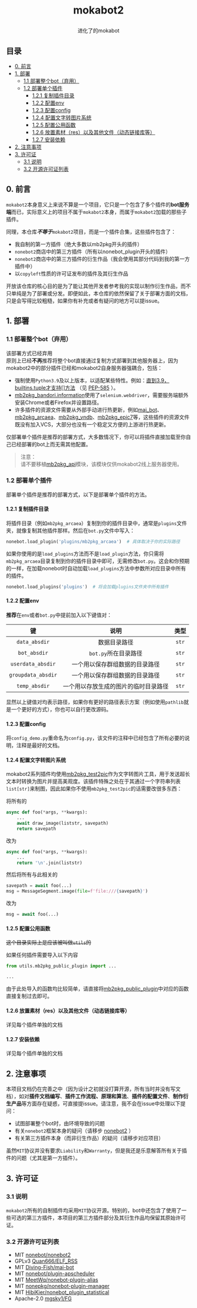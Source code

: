 # <p align="center">mokabot2
<p align="center">进化了的mokabot

## 目录

 * [0. 前言](#0-前言)
 * [1. 部署](#1-部署)
   * [1.1 部署整个bot（弃用）](#11-部署整个bot弃用)
   * [1.2 部署单个插件](#12-部署单个插件)
     * [1.2.1 复制插件目录](#121-复制插件目录)
     * [1.2.2 配置env](#122-配置env)
     * [1.2.3 配置config](#123-配置config)
     * [1.2.4 配置文字转图片系统](#125-配置文字转图片系统)
     * [1.2.5 配置公用函数](#126-配置公用函数)
     * [1.2.6 放置素材（res）以及其他文件（动态链接库等）](#127-放置素材res以及其他文件动态链接库等)
     * [1.2.7 安装依赖](#128-安装依赖)
 * [2. 注意事项](#2-注意事项)
 * [3. 许可证](#3-许可证)
   * [3.1 说明](#31-说明)
   * [3.2 开源许可证列表](#32-开源许可证列表)

## 0. 前言

`mokabot2`本身意义上来说不算是一个项目，它只是一个包含了多个插件的**bot服务端**而已，实际意义上的项目不属于`mokabot2`本身，而属于`mokabot2`加载的那些子插件。

同理，本仓库***不等于***`mokabot2`项目，而是一个插件合集，这些插件包含了：

 - 我自制的第一方插件（绝大多数以mb2pkg开头的插件）
 - `nonebot2`商店中的第三方插件（所有以nonebot_plugin开头的插件）
 - `nonebot2`商店中的第三方插件的衍生作品（我会使用其部分代码到我的第一方插件中）
 - 以`copyleft`性质的许可证发布的插件及其衍生作品

开放该仓库的核心目的是为了能让其他开发者参考我的实现以制作衍生作品，而不只单纯是为了部署或分发。即便如此，本仓库的依然保留了关于部署方面的文档，只是会写得比较粗糙，如果你有补充或者有疑问的地方可以提issue。

## 1. 部署

### 1.1 部署整个bot（弃用）

该部署方式已经弃用<br>
原则上已经**不再**推荐将整个bot直接通过复制方式部署到其他服务器上，因为mokabot2中的部分插件已经和mokabot2自身服务器强耦合，包括：

 - 强制使用`Python3.9`及以上版本，以适配某些特性。例如：[直到3.9，builtins.tuple才支持[]方法](https://docs.python.org/zh-cn/3/library/typing.html#typing.Tuple) （见 [PEP-585](https://www.python.org/dev/peps/pep-0585/#parameters-to-generics-are-available-at-runtime) ）。
 - [mb2pkg_bandori.information](plugins/mb2pkg_bandori/information.py)使用了`selenium.webdriver`，需要服务端额外安装Chrome或者Firefox并设置路径。
 - 许多插件的资源文件需要从外部手动进行热更新，例如[mai_bot](plugins/mai_bot/__init__.py)、[mb2pkg_arcaea](plugins/mb2pkg_arcaea/__init__.py)、[mb2pkg_vndb](plugins/mb2pkg_vndb/__init__.py)、[mb2pkg_epic7](plugins/mb2pkg_epic7/__init__.py)等，这些插件的资源文件既没有加入VCS，大部分也没有一个稳定又方便的上游进行热更新。

仅部署单个插件是推荐的部署方式，大多数情况下，你可以将插件直接加载至你自己已经部署的bot上而无需其他配置。

 > 注意：<br>
 请不要移植[mb2pkg_api](mb2pkg_api)模块，该模块仅供mokabot2线上服务器使用。

### 1.2 部署单个插件

部署单个插件是推荐的部署方式，以下是部署单个插件的方法。

#### 1.2.1 复制插件目录

将插件目录（例如`mb2pkg_arcaea`）复制到你的插件目录中，通常是`plugins`文件夹，就像复制其他插件那样。然后在`bot.py`文件中写入：
```python
nonebot.load_plugin('plugins/mb2pkg_arcaea')  # 具体取决于你的实际路径
```
如果你使用的是`load_plugins`方法而不是`load_plugin`方法，你只需将`mb2pkg_arcaea`目录复制到你的插件目录中即可，无需修改`bot.py`。这会和你预期的一样，在加载nonebot时自动加载`load_plugins`方法中参数所对应目录中所有的插件。
```python
nonebot.load_plugins('plugins')  # 将会加载plugins文件夹中所有插件
```

#### 1.2.2 配置env

**推荐**在`env`或者`bot.py`中提前加入以下键值对：

|键|说明|类型|
|:---:|:---:|:---:|
|`data_absdir`|数据目录路径|`str`|
|`bot_absdir`|`bot.py`所在目录路径|`str`|
|`userdata_absdir`|一个用以保存群组数据的目录路径|`str`|
|`groupdata_absdir`|一个用以保存群组数据的目录路径|`str`|
|`temp_absdir`|一个用以存放生成的图片的临时目录路径|`str`|

显然以上键值对均表示路径，如果你有更好的路径表示方案（例如使用`pathlib`就是一个更好的方式），你也可以自行更改源码。

#### 1.2.3 配置config

将`config_demo.py`重命名为`config.py`，该文件的注释中已经包含了所有必要的说明，注释是最好的文档。

#### 1.2.4 配置文字转图片系统

mokabot2系列插件均使用[mb2pkg_test2pic](utils/mb2pkg_text2pic/__init__.py)作为文字转图片工具，用于发送超长文本时转换为图片并提高美观度。该插件特殊之处在于其通过一个字符串列表`list[str]`来制图，因此如果你不使用`mb2pkg_test2pic`的话需要改很多东西：

将所有的
```python
async def foo(*args, **kwargs):
    ...
    await draw_image(liststr, savepath)
    return savepath
```
改为
```python
async def foo(*args, **kwargs):
    ...
    return '\n'.join(liststr)
```
然后将所有与此相关的
```python
savepath = await foo(...)
msg = MessageSegment.image(file=f'file:///{savepath}')
```
改为
```python
msg = await foo(...)
```

#### 1.2.5 配置公用函数

~~这个目录实际上是应该被叫做`utils`的~~

如果任何插件需要导入以下内容

```python
from utils.mb2pkg_public_plugin import ...

...
```
由于此处导入的函数均比较简单，请直接将[mb2pkg_public_plugin](utils/mb2pkg_public_plugin/__init__.py)中对应的函数直接复制过去即可。

#### 1.2.6 放置素材（res）以及其他文件（动态链接库等）

详见每个插件单独的文档

#### 1.2.7 安装依赖

详见每个插件单独的文档

## 2. 注意事项

本项目文档仍在完善之中（因为设计之初就没打算开源，所有当时并没有写文档），如对**插件文档编写**、**插件工作流程、原理和算法**、**插件的配置文件**、**制作衍生产品**等方面存在疑惑，可直接提issue。请注意，我不会在issue中处理以下提问：

 - 试图部署整个bot时，由环境导致的问题
 - 有关`nonebot2`框架本身的疑问（请移步 [nonebot2](https://github.com/nonebot/nonebot2) ）
 - 有关第三方插件本身（而非衍生作品）的疑问（请移步对应项目）

虽然`MIT`协议并没有要求`Liability`和`Warranty`，但是我还是乐意解答所有关于插件的问题（尤其是第一方插件）。

## 3. 许可证

### 3.1 说明

`mokabot2`所有的自制插件均采用`MIT`协议开源。特别的，bot中还包含了使用了一些可选的第三方插件，本项目的第三方插件部分及其衍生作品均保留其原始许可证。
### 3.2 开源许可证列表

 - MIT  [nonebot/nonebot2](https://github.com/nonebot/nonebot2) <br>
 - GPLv3  [Quan666/ELF_RSS](https://github.com/Quan666/ELF_RSS) <br>
 - MIT  [Diving-Fish/mai-bot](https://github.com/Diving-Fish/mai-bot) <br>
 - MIT  [nonebot/plugin-apscheduler](https://github.com/nonebot/plugin-apscheduler)  <br>
 - MIT  [MeetWq/nonebot-plugin-alias](https://github.com/MeetWq/nonebot-plugin-alias)  <br>
 - MIT  [nonepkg/nonebot-plugin-manager](https://github.com/nonepkg/nonebot-plugin-manager)  <br>
 - MIT  [HibiKier/nonebot_plugin_statistical](https://github.com/HibiKier/nonebot_plugin_statistical)  <br>
 - Apache-2.0  [mgsky1/FG](https://github.com/mgsky1/FG)  <br>
 